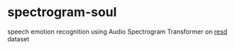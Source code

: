 # spectrogram-soul
speech emotion recognition using Audio Spectrogram Transformer on [resd](https://huggingface.co/datasets/Aniemore/resd) dataset
